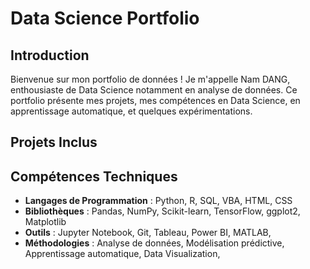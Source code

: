 # Data Science Portfolio

## Introduction
Bienvenue sur mon portfolio de données ! Je m'appelle Nam DANG, enthousiaste de Data Science notamment en analyse de données. 
Ce portfolio présente mes projets, mes compétences en Data Science, en apprentissage automatique, et quelques expérimentations.

## Projets Inclus



## Compétences Techniques
- **Langages de Programmation** : Python, R, SQL, VBA, HTML, CSS
- **Bibliothèques** : Pandas, NumPy, Scikit-learn, TensorFlow, ggplot2, Matplotlib
- **Outils** : Jupyter Notebook, Git, Tableau, Power BI, MATLAB, 
- **Méthodologies** : Analyse de données, Modélisation prédictive, Apprentissage automatique, Data Visualization, 

